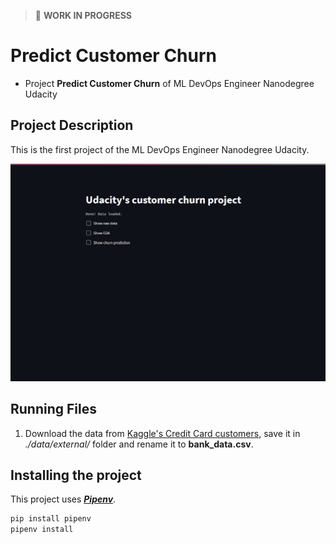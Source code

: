 > :construction: **WORK IN PROGRESS**

# Predict Customer Churn

- Project **Predict Customer Churn** of ML DevOps Engineer Nanodegree Udacity

## Project Description

This is the first project of the ML DevOps Engineer Nanodegree Udacity.

![sample image](./images/sample.gif)

## Running Files

1. Download the data from [Kaggle's Credit Card customers](https://www.kaggle.com/sakshigoyal7/credit-card-customers), save it in *./data/external/* folder and rename it to **bank_data.csv**.

## Installing the project

This project uses [***Pipenv***](https://pipenv.pypa.io/en/latest/).

```bash
pip install pipenv
pipenv install
